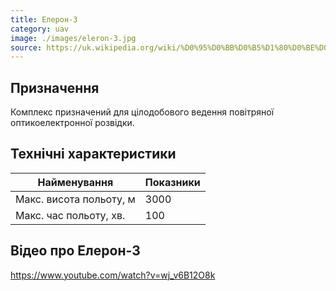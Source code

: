 ```yaml
---
title: Елерон-3
category: uav
image: ./images/eleron-3.jpg
source: https://uk.wikipedia.org/wiki/%D0%95%D0%BB%D0%B5%D1%80%D0%BE%D0%BD-3
---
```


## Призначення
Комплекс призначений для цілодобового ведення повітряної оптикоелектронної розвідки.

## Технічні характеристики

| Найменування            | Показники |
| ----------------------- | --------- |
| Макс. висота польоту, м | 3000      |
| Макс. час польоту, хв.  | 100       |

## Відео про Елерон-3

https://www.youtube.com/watch?v=wj_v6B12O8k
